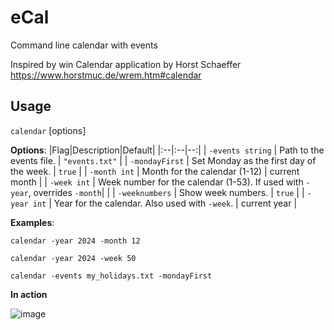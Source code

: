 # eCal

Command line calendar with events

Inspired by win Calendar application by Horst Schaeffer https://www.horstmuc.de/wrem.htm#calendar

## Usage
 `calendar` [options]

**Options**:
|Flag|Description|Default|
|:--|:--|--:|
| `-events string` | Path to the events file. | `"events.txt"` |
| `-mondayFirst` | Set Monday as the first day of the week. | `true` |
| `-month int` | Month for the calendar (1-12) | current month |
| `-week int` | Week number for the calendar (1-53). If used with `-year`, overrides `-month`| |
| `-weeknumbers` | Show week numbers. | `true` |
| `-year int` | Year for the calendar. Also used with `-week`. | current year |
  
**Examples**:

  `calendar -year 2024 -month 12`
  
  `calendar -year 2024 -week 50`
  
  `calendar -events my_holidays.txt -mondayFirst`

**In action**

![image](https://github.com/user-attachments/assets/2ec26067-4f1c-481b-bafd-bb93f168968d)

